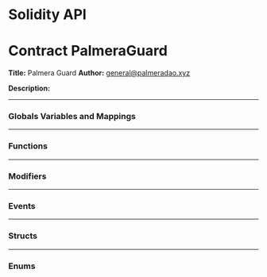 # Solidity API

# Contract PalmeraGuard
**Title:** Palmera Guard
**Author:** general@palmeradao.xyz

**Description:** 

---
### Globals Variables and Mappings

---
### Functions

---
### Modifiers

---
### Events

---
### Structs

---
### Enums

